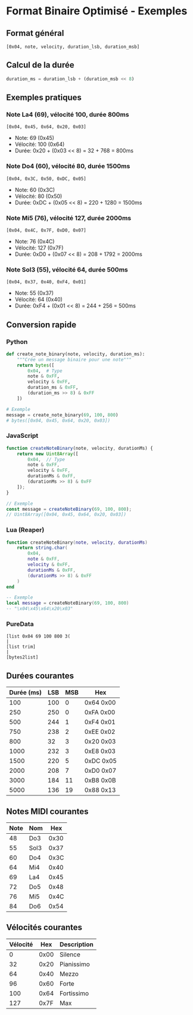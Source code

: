 # Format Binaire Optimisé - Exemples

## Format général
```
[0x04, note, velocity, duration_lsb, duration_msb]
```

## Calcul de la durée
```javascript
duration_ms = duration_lsb + (duration_msb << 8)
```

## Exemples pratiques

### Note La4 (69), vélocité 100, durée 800ms
```
[0x04, 0x45, 0x64, 0x20, 0x03]
```
- Note: 69 (0x45)
- Vélocité: 100 (0x64)
- Durée: 0x20 + (0x03 << 8) = 32 + 768 = 800ms

### Note Do4 (60), vélocité 80, durée 1500ms
```
[0x04, 0x3C, 0x50, 0xDC, 0x05]
```
- Note: 60 (0x3C)
- Vélocité: 80 (0x50)
- Durée: 0xDC + (0x05 << 8) = 220 + 1280 = 1500ms

### Note Mi5 (76), vélocité 127, durée 2000ms
```
[0x04, 0x4C, 0x7F, 0xD0, 0x07]
```
- Note: 76 (0x4C)
- Vélocité: 127 (0x7F)
- Durée: 0xD0 + (0x07 << 8) = 208 + 1792 = 2000ms

### Note Sol3 (55), vélocité 64, durée 500ms
```
[0x04, 0x37, 0x40, 0xF4, 0x01]
```
- Note: 55 (0x37)
- Vélocité: 64 (0x40)
- Durée: 0xF4 + (0x01 << 8) = 244 + 256 = 500ms

## Conversion rapide

### Python
```python
def create_note_binary(note, velocity, duration_ms):
    """Crée un message binaire pour une note"""
    return bytes([
        0x04,  # Type
        note & 0xFF,
        velocity & 0xFF,
        duration_ms & 0xFF,
        (duration_ms >> 8) & 0xFF
    ])

# Exemple
message = create_note_binary(69, 100, 800)
# bytes([0x04, 0x45, 0x64, 0x20, 0x03])
```

### JavaScript
```javascript
function createNoteBinary(note, velocity, durationMs) {
    return new Uint8Array([
        0x04,  // Type
        note & 0xFF,
        velocity & 0xFF,
        durationMs & 0xFF,
        (durationMs >> 8) & 0xFF
    ]);
}

// Exemple
const message = createNoteBinary(69, 100, 800);
// Uint8Array([0x04, 0x45, 0x64, 0x20, 0x03])
```

### Lua (Reaper)
```lua
function createNoteBinary(note, velocity, durationMs)
    return string.char(
        0x04,
        note & 0xFF,
        velocity & 0xFF,
        durationMs & 0xFF,
        (durationMs >> 8) & 0xFF
    )
end

-- Exemple
local message = createNoteBinary(69, 100, 800)
-- "\x04\x45\x64\x20\x03"
```

### PureData
```
[list 0x04 69 100 800 3(
|
[list trim]
|
[bytes2list]
```

## Durées courantes

| Durée (ms) | LSB | MSB | Hex |
|------------|-----|-----|-----|
| 100 | 100 | 0 | 0x64 0x00 |
| 250 | 250 | 0 | 0xFA 0x00 |
| 500 | 244 | 1 | 0xF4 0x01 |
| 750 | 238 | 2 | 0xEE 0x02 |
| 800 | 32 | 3 | 0x20 0x03 |
| 1000 | 232 | 3 | 0xE8 0x03 |
| 1500 | 220 | 5 | 0xDC 0x05 |
| 2000 | 208 | 7 | 0xD0 0x07 |
| 3000 | 184 | 11 | 0xB8 0x0B |
| 5000 | 136 | 19 | 0x88 0x13 |

## Notes MIDI courantes

| Note | Nom | Hex |
|------|-----|-----|
| 48 | Do3 | 0x30 |
| 55 | Sol3 | 0x37 |
| 60 | Do4 | 0x3C |
| 64 | Mi4 | 0x40 |
| 69 | La4 | 0x45 |
| 72 | Do5 | 0x48 |
| 76 | Mi5 | 0x4C |
| 84 | Do6 | 0x54 |

## Vélocités courantes

| Vélocité | Hex | Description |
|----------|-----|-------------|
| 0 | 0x00 | Silence |
| 32 | 0x20 | Pianissimo |
| 64 | 0x40 | Mezzo |
| 96 | 0x60 | Forte |
| 100 | 0x64 | Fortissimo |
| 127 | 0x7F | Max |

